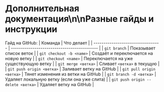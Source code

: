 # Дополнительная документация\n\nРазные гайды и инструкции

Гайд на GitHub:
| Команда                            | Что делает                                   |
| ---------------------------------- | -------------------------------------------- |
| `git branch`                       | Показывает список веток                      |
| `git checkout -b <name>`           | Создаёт и переключается на новую ветку       |
| `git checkout <name>`              | Переключается на уже существующую ветку      |
| `git merge <ветка>`                | Сливает `<ветка>` в текущую                  |
| `git push origin <ветка>`          | Заливает ветку на GitHub                     |
| `git pull origin <ветка>`          | Тянет изменения из ветки на GitHub           |
| `git branch -d <ветка>`            | Удаляет локальную ветку (если она уже слита) |
| `git push origin --delete <ветка>` | Удаляет ветку на GitHub                      |
